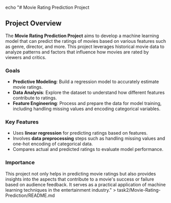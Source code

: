 echo "# Movie Rating Prediction Project

## Project Overview
The **Movie Rating Prediction Project** aims to develop a machine learning model that can predict the ratings of movies based on various features such as genre, director, and more. This project leverages historical movie data to analyze patterns and factors that influence how movies are rated by viewers and critics.

### Goals
- **Predictive Modeling**: Build a regression model to accurately estimate movie ratings.
- **Data Analysis**: Explore the dataset to understand how different features contribute to ratings.
- **Feature Engineering**: Process and prepare the data for model training, including handling missing values and encoding categorical variables.

### Key Features
- Uses **linear regression** for predicting ratings based on features.
- Involves **data preprocessing** steps such as handling missing values and one-hot encoding of categorical data.
- Compares actual and predicted ratings to evaluate model performance.

### Importance
This project not only helps in predicting movie ratings but also provides insights into the aspects that contribute to a movie's success or failure based on audience feedback. It serves as a practical application of machine learning techniques in the entertainment industry." > task2/Movie-Rating-Prediction/README.md
